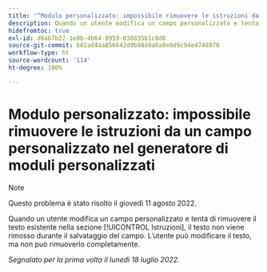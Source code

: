 ```yaml
---
title: '“Modulo personalizzato: impossibile rimuovere le istruzioni da un campo personalizzato nel generatore di moduli personalizzati”'
description: Quando un utente modifica un campo personalizzato e tenta di rimuovere il testo esistente nella sezione [!UICONTROL Istruzioni], il testo non viene rimosso durante il salvataggio del campo. L’utente può modificare il testo, ma non può rimuoverlo completamente.
hidefromtoc: true
exl-id: d6ab7b22-1e0b-4b64-8959-038835b1c8d8
source-git-commit: b02ad4aa856642d9b9849a6a8e0d9c94e4748970
workflow-type: ht
source-wordcount: '114'
ht-degree: 100%

---
```


# Modulo personalizzato: impossibile rimuovere le istruzioni da un campo personalizzato nel generatore di moduli personalizzati

>[!NOTE]
>
> Questo problema è stato risolto il giovedì 11 agosto 2022.

Quando un utente modifica un campo personalizzato e tenta di rimuovere il testo esistente nella sezione [!UICONTROL Istruzioni], il testo non viene rimosso durante il salvataggio del campo. L’utente può modificare il testo, ma non può rimuoverlo completamente.

_Segnalato per la prima volta il lunedì 18 luglio 2022._
